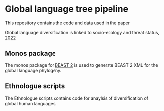 # Global language tree pipeline

This repository contains the code and data used in the paper

Global language diversification is linked to socio-ecology and threat status, 2022

## Monos package

The monos package for [BEAST 2](http://www.beast2.org/) is used to generate BEAST 2 XML for the global language phylogeny.

## Ethnologue scripts

The Ethnologue scripts contains code for anaylsis of diversification of global human languages.
